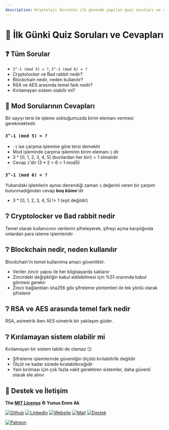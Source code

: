```yaml
---
description: Kriptoloji dersinin ilk gününde yapılan quiz soruları ve cevapları
---
```


# 📜 İlk Günki Quiz Soruları ve Cevapları

## ❓ Tüm Sorular

- `3^-1 (mod 5) = ?`, `3^-1 (mod 6) = ?`
- Cryptolocker ve Bad rabbit nedir?
- Blockchain nedir, neden kullanılır?
- RSA ve AES arasında temel fark nedir?
- Kırılamayan sistem olabilir mi?

## 🔢 Mod Sorularının Cevapları

Bir sayıyı tersi ile işleme soktuğumuzda birim elemanı vermesi gerekmektedir.

### `3^-1 (mod 5) = ?`

- `-1` ise çarpma işlemine göre tersi demektir
- Mod işleminde çarpma işleminin birim elemanı `1` dir
- 3 * [0, 1, 2, 3, 4, 5] (bunlardan her biri) = 1 olmalıdır
- Cevap `2`'dir (3 * 2 = 6 = 1 mod5)

### `3^-1 (mod 6) = ?`

Yukarıdaki işlemlerin aynısı denendiği zaman `1` değerini veren bir çarpım bulunmadığından cevap **boş küme**'dir

- 3 * [0, 1, 2, 3, 4, 5] != 1 (eşit değildir)

## ❔ Cryptolocker ve Bad rabbit nedir

Temel olarak kullanıcının verilerini şifreleyerek, şifreyi açma karşılığında onlardan para isteme işlemleridir

## ❔ Blockchain nedir, neden kullanılır

Blockchain'in temel kullanılma amacı güvenliktir.

- Veriler zincir yapısı ile her bilgisayarda saklanır
- Zincirdeki değişikliğin kabul edilebilmesi için %51 oranında kabul görmesi gerekir
- Zincir bağlantıları sha256 gibi şifreleme yöntemleri ile tek yönlü olarak şifrelenir

## ❔ RSA ve AES arasında temel fark nedir

RSA, asimetrik iken AES simetrik bir yaklaşım güder.

## ❔ Kırılamayan sistem olabilir mi

Kırılamayan bir sistem tabiki de olamaz 😏

- Şifreleme işlemlerinde güvenliğin ölçütü kırılabilirlik değildir
- Ölçüt ne kadar sürede kıralabileceğidir
- Yani kırılması için çok fazla vakit gerektiren sistemler, daha güvenli olarak ele alınır

## 💖 Destek ve İletişim

**The [MIT License](https://choosealicense.com/licenses/mit/) &copy; Yunus Emre Ak**

[![Github](https://drive.google.com/uc?id=1PzkuWOoBNMg0uOMmqwHtVoYt0WCqi-O5)][github]
[![LinkedIn](https://drive.google.com/uc?id=1hvdil0ZHVEzekQ4AYELdnPOqzunKpnzJ)][linkedin]
[![Website](https://drive.google.com/uc?id=1wR8Ph0FBs36ZJl0Ud-HkS0LZ9b66JBqJ)][website]
[![Mail](https://drive.google.com/uc?id=142rP0hbrnY8T9kj_84_r7WxPG1hzWEcN)][mail]
[![Destek](https://drive.google.com/uc?id=1zyU7JWlw4sJTOx46gJlHOfYBwGIkvMQs)][bağış anlık]

[![Patreon](https://drive.google.com/uc?id=11YmCRmySX7v7QDFS62ST2JZuE70RFjDG)][bağış aylık]

<!-- İletişim -->

[mail]: mailto::yedhrab@gmail.com?subject=Istanbul%20University%20-%20CE%20%7C%20Github
[github]: https://github.com/yedhrab
[website]: https://yemreak.com
[linkedin]: https://www.linkedin.com/in/yemreak/
[bağış anlık]: https://gogetfunding.com/yemreak/
[bağış aylık]: https://www.patreon.com/yemreak/

<!-- İletişim Sonu -->
